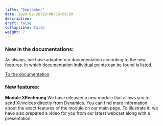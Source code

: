 ```yaml
---
title: "September"
date: 2020-02-28T10:08:56+09:00
description: 
draft: false
collapsible: false
weight: 7
---
```

### New in the documentations:

As always, we have adapted our documentation according to the new features. In which documentation individual points can be found is listed.

[To the documentation](/en-en/connectornav/)

### New features:

**Module XRechnung**
We have released a new module that allows you to send XInvoices directly from Dynamics. You can find more information about the exact features of the module on our main page.
To illustrate it, we have also prepared a video for you from our latest webcast along with a presentation.